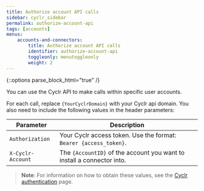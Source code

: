 ```yaml
---
title: Authorize account API calls
sidebar: cyclr_sidebar
permalink: authorize-account-api
tags: [accounts]
menus:
    accounts-and-connectors:
        title: Authorize account API calls
        identifier: authorize-account-api
        toggleonly: menutoggleonly
        weight: 2
---
```

{::options parse_block_html="true" /}
<section class="card">
You can use the Cyclr API to make calls within specific user accounts.

For each call, replace `{YourCyclrDomain}` with your Cyclr api domain. You also need to include the following values in the header parameters:

| **Parameter**   | **Description**                                                      |
|-----------------|----------------------------------------------------------------------|
| `Authorization`   | Your Cyclr access token. Use the format: `Bearer {access_token}`.      |
| `X-Cyclr-Account` | The `{AccountID}` of the account you want to install a connector into. |

>  **Note**: For information on how to obtain these values, see the [Cyclr authentication](cyclr-api-authentication) page.

</section>
